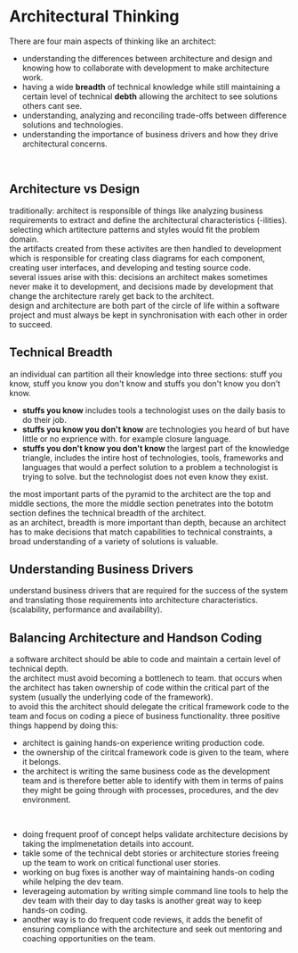 # Architectural Thinking
There are four main aspects of thinking like an architect:<br>
- understanding the differences between architecture and design and knowing how to collaborate with development to make architecture work.<br>
- having a wide **breadth** of technical knowledge while still maintaining a certain level of technical **debth** allowing the architect to see solutions others cant see.<br>
- understanding, analyzing and reconciling trade-offs between difference solutions and technologies.<br>
- understanding the importance of business drivers and how they drive architectural concerns.<br>
<br>

## Architecture vs Design

traditionally: architect is responsible of things like analyzing business requirements to extract and define the architectural characteristics (-ilities). selecting which artitecture patterns and styles would fit the problem domain.<br>
the artifacts created from these activites are then handled to development which is responsible for creating class diagrams for each component, creating user interfaces, and developing and testing source code.<br>
several issues arise with this: decisions an architect makes sometimes never make it to development, and decisions made by development that change the architecture rarely get back to the architect.<br>
design and architecture are both part of the circle of life within a software project and must always be kept in synchronisation with each other in order to succeed.<br>

## Technical Breadth
an individual can partition all their knowledge into three sections: stuff you know, stuff you know you don't know and stuffs you don't know you don't know.<br>
- **stuffs you know** includes tools a technologist uses on the daily basis to do their job.<br>
- **stuffs you know you don't know** are technologies you heard of but have little or no exprience with. for example closure language.<br>
- **stuffs you don't know you don't know** the largest part of the knowledge triangle, includes the intire host of technologies, tools, frameworks and languages that would a perfect solution to a problem a technologist is trying to solve. but the technologist does not even know they exist.<br>

the most important parts of the pyramid to the architect are the top and middle sections, the more the middle section penetrates into the bototm section defines the technical breadth of the architect.<br>
as an architect, breadth is more important than depth, because an architect has to make decisions that match capabilities to technical constraints, a broad understanding of a variety of solutions is valuable.<br>

## Understanding Business Drivers
understand business drivers that are required for the success of the system and translating those requirements into architecture characteristics. (scalability, performance and availability).<br>

## Balancing Architecture and Handson Coding
a software architect should be able to code and maintain a certain level of technical depth.<br>
the architect must avoid becoming a bottlenech to team. that occurs when the architect has taken ownership of code within the critical part of the system (usually the underlying code of the framework).<br>
to avoid this the architect should delegate the critical framework code to the team and focus on coding a piece of business functionality. three positive things happend by doing this:<br>
- architect is gaining hands-on experience writing production code.<br>
- the ownership of the ciritcal framework code is given to the team, where it belongs.<br>
- the architect is writing the same business code as the development team and is therefore better able to identify with them in terms of pains they might be going through with processes, procedures, and the dev environment.<br>
<br>

- doing frequent proof of concept helps validate architecture decisions by taking the implmenetation details into account.<br>
- takle some of the technical debt stories or architecture stories freeing up the team to work on critical functional user stories.<br>
- working on bug fixes is another way of maintaining hands-on coding while helping the dev team.<br>
- leverageing automation by writing simple command line tools to help the dev team with their day to day tasks is another great way to keep hands-on coding.<br>
- another way is to do frequent code reviews, it adds the benefit of ensuring compliance with the architecture and seek out mentoring and coaching opportunities on the team.<br>
